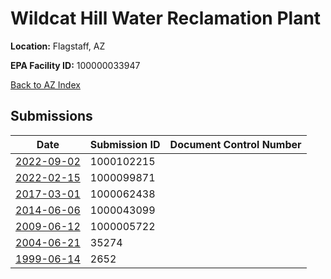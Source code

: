 # Wildcat Hill Water Reclamation Plant

**Location:** Flagstaff, AZ

**EPA Facility ID:** 100000033947

[Back to AZ Index](../../index.md)

## Submissions

| Date | Submission ID | Document Control Number |
|------|--------------|-------------------------|
| [2022-09-02](submissions/1000102215.md) | 1000102215 |  |
| [2022-02-15](submissions/1000099871.md) | 1000099871 |  |
| [2017-03-01](submissions/1000062438.md) | 1000062438 |  |
| [2014-06-06](submissions/1000043099.md) | 1000043099 |  |
| [2009-06-12](submissions/1000005722.md) | 1000005722 |  |
| [2004-06-21](submissions/35274.md) | 35274 |  |
| [1999-06-14](submissions/2652.md) | 2652 |  |
